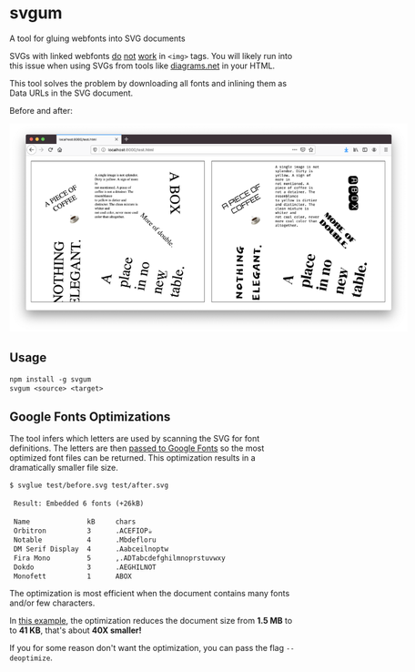 # svgum

A tool for gluing webfonts into SVG documents

SVGs with linked webfonts [do](https://css-tricks.com/using-custom-fonts-with-svg-in-an-image-tag/) [not](https://graphicdesign.stackexchange.com/questions/5162/how-do-i-embed-google-web-fonts-into-an-svg) [work](https://www.w3.org/wiki/SVG_Security) in `<img>` tags. You will likely run into this issue when using SVGs from tools like [diagrams.net](https://app.diagrams.net/) in your HTML.

This tool solves the problem by downloading all fonts and inlining them as
Data URLs in the SVG document.

Before and after:

<img src="before-after.png" style="max-width:700px"/>

## Usage

```
npm install -g svgum
svgum <source> <target>
```

## Google Fonts Optimizations

The tool infers which letters are used by scanning the SVG for font definitions. The letters are then [passed to Google Fonts](https://fonts.googleblog.com/2011/04/streamline-your-web-font-requests.html) so the most optimized font files can be returned. This optimization results in a dramatically smaller file size.

```
$ svglue test/before.svg test/after.svg

 Result: Embedded 6 fonts (+26kB)

 Name              kB     chars
 Orbitron          3      .ACEFIOP☕
 Notable           4      .Mbdefloru
 DM Serif Display  4      .Aabceilnoptw
 Fira Mono         5      ,.ADTabcdefghilmnoprstuvwxy
 Dokdo             3      .AEGHILNOT
 Monofett          1      ABOX
```

The optimization is most efficient when the document contains many fonts and/or few characters.

In [this example](test/before.svg), the optimization reduces the document size from **1.5 MB** to to **41 KB**, that's about **40X smaller!**

If you for some reason don't want the optimization, you can pass the flag `--deoptimize`.
